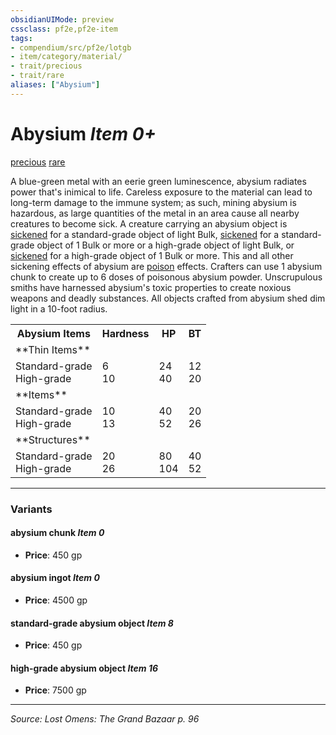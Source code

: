 ```yaml
---
obsidianUIMode: preview
cssclass: pf2e,pf2e-item
tags:
- compendium/src/pf2e/lotgb
- item/category/material/
- trait/precious
- trait/rare
aliases: ["Abysium"]
---
```

# Abysium *Item 0+*  
[precious](precious.md "Precious Item Trait")  [rare](rare.md "Rare Rarity Trait")  


A blue-green metal with an eerie green luminescence, abysium radiates power that's inimical to life. Careless exposure to the material can lead to long-term damage to the immune system; as such, mining abysium is hazardous, as large quantities of the metal in an area cause all nearby creatures to become sick. A creature carrying an abysium object is [sickened](conditions.md#Sickened) for a standard-grade object of light Bulk, [sickened](conditions.md#Sickened) for a standard-grade object of 1 Bulk or more or a high-grade object of light Bulk, or [sickened](conditions.md#Sickened) for a high-grade object of 1 Bulk or more. This and all other sickening effects of abysium are [poison](Reference/Rules/Traits/poison.md "Poison Effect Trait") effects. Crafters can use 1 abysium chunk to create up to 6 doses of poisonous abysium powder. Unscrupulous smiths have harnessed abysium's toxic properties to create noxious weapons and deadly substances. All objects crafted from abysium shed dim light in a 10-foot radius.

<table>
<tr>
  <th>Abysium Items</th>
  <th>Hardness</th>
  <th>HP</th>
  <th>BT</th>
</tr>
<tr>
  <td>**Thin Items**</td>
  <td></td>
  <td></td>
  <td></td>
</tr>
<tr>
  <td>Standard-grade<br />High-grade</td>
  <td>6<br />10</td>
  <td>24<br />40</td>
  <td>12<br />20</td>
</tr>
<tr>
  <td>**Items**</td>
  <td></td>
  <td></td>
  <td></td>
</tr>
<tr>
  <td>Standard-grade<br />High-grade</td>
  <td>10<br />13</td>
  <td>40<br />52</td>
  <td>20<br />26</td>
</tr>
<tr>
  <td>**Structures**</td>
  <td></td>
  <td></td>
  <td></td>
</tr>
<tr>
  <td>Standard-grade<br />High-grade</td>
  <td>20<br />26</td>
  <td>80<br />104</td>
  <td>40<br />52</td>
</tr>
</table>


---

### Variants

#### abysium chunk *Item 0*

- **Price**: 450 gp

#### abysium ingot *Item 0*

- **Price**: 4500 gp

#### standard-grade abysium object *Item 8*

- **Price**: 450 gp

#### high-grade abysium object *Item 16*

- **Price**: 7500 gp

---
*Source: Lost Omens: The Grand Bazaar p. 96*